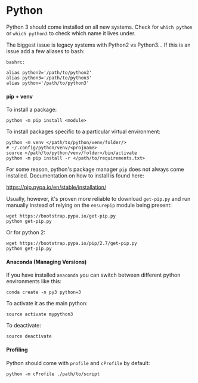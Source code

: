 # Python

Python 3 should come installed on all new systems. Check for `which python` or `which python3` to check which name it lives under.

The biggest issue is legacy systems with Python2 vs Python3... If this is an issue add a few aliases to bash:

`bashrc:`
```
alias python2='/path/to/python2'
alias python3='/path/to/python3'
alias python='/path/to/python3'
```

#### pip + venv

To install a package:
```
python -m pip install <module>
```

To install packages specific to a particular virtual environment:

```
python -m venv </path/to/python/venv/folder/>
# ~/.config/python/venv/<projname>
source </path/to/python/venv/folder>/bin/activate
python -m pip install -r </path/to/requirements.txt>
```

For some reason, python's package manager `pip` does not always come installed. Documentation on how to install is found here:

https://pip.pypa.io/en/stable/installation/

Usually, however, it's proven more reliable to download `get-pip.py` and run manually instead of relying on the `ensurepip` module being present:
```
wget https://bootstrap.pypa.io/get-pip.py
python get-pip.py
```

Or for python 2:
```
wget https://bootstrap.pypa.io/pip/2.7/get-pip.py
python get-pip.py
```

#### Anaconda (Managing Versions)

If you have installed `anaconda` you can switch between different python environments like this:

```
conda create -n py3 python=3
```

To activate it as the main python:

```
source activate mypython3
```

To deactivate:

```
source deactivate
```

#### Profiling

Python should come with `profile` and `cProfile` by default:

```
python -m cProfile ./path/to/script
```
